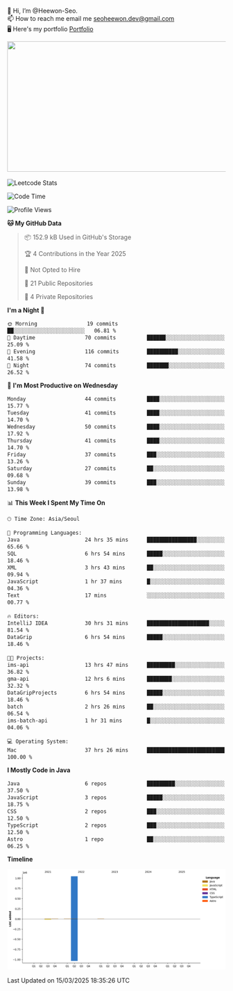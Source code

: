 👋 Hi, I’m @Heewon-Seo.  
📫 How to reach me email me seoheewon.dev@gmail.com   
🖥 Here's my portfolio [Portfolio](https://haileynotes.notion.site/HEEWON-SEO-f98fe97412ee4a6a94fd24fe6832f84c)

<a href="https://github.com/devxb/gitanimals">
<img
  src="https://render.gitanimals.org/farms/Heewon-Seo"
  width="600"
  height="300"
/>
</a>

![Leetcode Stats](https://leetcode.card.workers.dev/?username=Heewon-Seo)

 <!--START_SECTION:waka-->
![Code Time](http://img.shields.io/badge/Code%20Time-1%2C942%20hrs%2044%20mins-blue)

![Profile Views](http://img.shields.io/badge/Profile%20Views-0-blue)

**🐱 My GitHub Data** 

> 📦 152.9 kB Used in GitHub's Storage 
 > 
> 🏆 4 Contributions in the Year 2025
 > 
> 🚫 Not Opted to Hire
 > 
> 📜 21 Public Repositories 
 > 
> 🔑 4 Private Repositories 
 > 
**I'm a Night 🦉** 

```text
🌞 Morning                19 commits          ██░░░░░░░░░░░░░░░░░░░░░░░   06.81 % 
🌆 Daytime                70 commits          ██████░░░░░░░░░░░░░░░░░░░   25.09 % 
🌃 Evening                116 commits         ██████████░░░░░░░░░░░░░░░   41.58 % 
🌙 Night                  74 commits          ███████░░░░░░░░░░░░░░░░░░   26.52 % 
```
📅 **I'm Most Productive on Wednesday** 

```text
Monday                   44 commits          ████░░░░░░░░░░░░░░░░░░░░░   15.77 % 
Tuesday                  41 commits          ████░░░░░░░░░░░░░░░░░░░░░   14.70 % 
Wednesday                50 commits          ████░░░░░░░░░░░░░░░░░░░░░   17.92 % 
Thursday                 41 commits          ████░░░░░░░░░░░░░░░░░░░░░   14.70 % 
Friday                   37 commits          ███░░░░░░░░░░░░░░░░░░░░░░   13.26 % 
Saturday                 27 commits          ██░░░░░░░░░░░░░░░░░░░░░░░   09.68 % 
Sunday                   39 commits          ███░░░░░░░░░░░░░░░░░░░░░░   13.98 % 
```


📊 **This Week I Spent My Time On** 

```text
🕑︎ Time Zone: Asia/Seoul

💬 Programming Languages: 
Java                     24 hrs 35 mins      ████████████████░░░░░░░░░   65.66 % 
SQL                      6 hrs 54 mins       █████░░░░░░░░░░░░░░░░░░░░   18.46 % 
XML                      3 hrs 43 mins       ██░░░░░░░░░░░░░░░░░░░░░░░   09.94 % 
JavaScript               1 hr 37 mins        █░░░░░░░░░░░░░░░░░░░░░░░░   04.36 % 
Text                     17 mins             ░░░░░░░░░░░░░░░░░░░░░░░░░   00.77 % 

🔥 Editors: 
IntelliJ IDEA            30 hrs 31 mins      ████████████████████░░░░░   81.54 % 
DataGrip                 6 hrs 54 mins       █████░░░░░░░░░░░░░░░░░░░░   18.46 % 

🐱‍💻 Projects: 
ims-api                  13 hrs 47 mins      █████████░░░░░░░░░░░░░░░░   36.82 % 
gma-api                  12 hrs 6 mins       ████████░░░░░░░░░░░░░░░░░   32.32 % 
DataGripProjects         6 hrs 54 mins       █████░░░░░░░░░░░░░░░░░░░░   18.46 % 
batch                    2 hrs 26 mins       ██░░░░░░░░░░░░░░░░░░░░░░░   06.54 % 
ims-batch-api            1 hr 31 mins        █░░░░░░░░░░░░░░░░░░░░░░░░   04.06 % 

💻 Operating System: 
Mac                      37 hrs 26 mins      █████████████████████████   100.00 % 
```

**I Mostly Code in Java** 

```text
Java                     6 repos             █████████░░░░░░░░░░░░░░░░   37.50 % 
JavaScript               3 repos             █████░░░░░░░░░░░░░░░░░░░░   18.75 % 
CSS                      2 repos             ███░░░░░░░░░░░░░░░░░░░░░░   12.50 % 
TypeScript               2 repos             ███░░░░░░░░░░░░░░░░░░░░░░   12.50 % 
Astro                    1 repo              ██░░░░░░░░░░░░░░░░░░░░░░░   06.25 % 
```



**Timeline**

![Lines of Code chart](https://raw.githubusercontent.com/Heewon-Seo/Heewon-Seo/main/assets/bar_graph.png)


 Last Updated on 15/03/2025 18:35:26 UTC
<!--END_SECTION:waka-->

